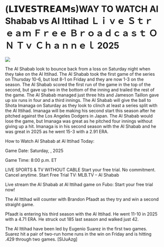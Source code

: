 # (𝗟𝗜𝗩𝗘𝗦𝗧𝗥𝗘𝗔𝗠𝘀)WAY TO WATCH Al Shabab vs Al Ittihad Ｌｉｖｅ Ｓｔｒｅａｍ Ｆｒｅｅ Ｂｒｏａｄｃａｓｔ ＯＮ Ｔｖ Ｃｈａｎｎｅｌ  2025  
  
  
[![](https://i.imgur.com/qSNzIqt.png)](https://movie.rssnews.media/iyQBtBti.php)  
  
The Al Shabab look to bounce back from a loss on Saturday night when they take on the Al Ittihad. The Al Shabab took the first game of the series on Thursday 10-6, but lost 8-1 on Friday and they are now 1-3 on the season. The Al Shabab scored the first run of the game in the top of the second, but gave up two in the bottom of the inning and trailed the rest of the game. The Al Shabab managed just three hits and Jameson Taillon gave up six runs in four and a third innings. The Al Shabab will give the ball to Shota Imanaga on Saturday as they look to clinch at least a series split with the Al Ittihad. Imanaga will be making his second start this season after he pitched against the Los Angeles Dodgers in Japan. The Al Shabab would lose the game, but Imanaga was great as he pitched four innings without giving up a hit. Imanaga is in his second season with the Al Shabab and he was great in 2025 as he went 15-3 with a 2.91 ERA.

How to Watch Al Shabab at Al Ittihad Today:

Game Date: Saturday, , 2025

Game Time: 8:00 p.m. ET

LIVE SPORTS & TV WITHOUT CABLE
Start your free trial. No commitment. Cancel anytime.
Start Free Trial
TV: MLB.TV – Al Shabab

Live stream the Al Shabab at Al Ittihad game on Fubo: Start your free trial now!

The Al Ittihad will counter with Brandon Pfaadt as they try and win a second straight game.

Pfaadt is entering his third season with the Al Ittihad. He went 11-10 in 2025 with a 4.71 ERA. He struck out 185 last season and walked just 42.

The Al Ittihad have been led by Eugenio Suarez in the first two games. Suarez hit a pair of two-run home runs in the win on Friday and is hitting .429 through two games. [SIJuAzg]
